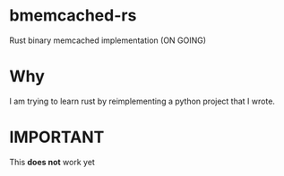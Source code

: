 # bmemcached-rs
Rust binary memcached implementation (ON GOING)

# Why
I am trying to learn rust by reimplementing a python project that I wrote.

# IMPORTANT
This **does not** work yet
